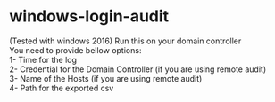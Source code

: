 # windows-login-audit
(Tested with windows 2016)
Run this on your domain controller  
You need to provide bellow options:  
1- Time for the log  
2- Credential for the Domain Controller (if you are using remote audit)  
3- Name of the Hosts (if you are using remote audit)  
4- Path for the exported csv  
